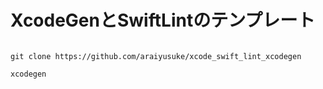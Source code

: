 # XcodeGenとSwiftLintのテンプレート


```

git clone https://github.com/araiyusuke/xcode_swift_lint_xcodegen

xcodegen

```
